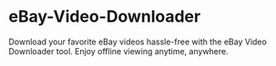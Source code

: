 # eBay-Video-Downloader
Download your favorite eBay videos hassle-free with the eBay Video Downloader tool. Enjoy offline viewing anytime, anywhere.
